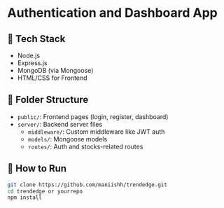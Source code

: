 # Authentication and Dashboard App

## 🔧 Tech Stack
- Node.js
- Express.js
- MongoDB (via Mongoose)
- HTML/CSS for Frontend

## 📁 Folder Structure
- `public/`: Frontend pages (login, register, dashboard)
- `server/`: Backend server files
  - `middleware/`: Custom middleware like JWT auth
  - `models/`: Mongoose models
  - `routes/`: Auth and stocks-related routes

## 🚀 How to Run

```bash
git clone https://github.com/maniishh/trendedge.git
cd trendedge or yourrepo
npm install
